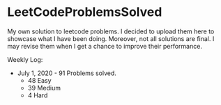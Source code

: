 # LeetCodeProblemsSolved

My own solution to leetcode problems. I decided to upload them here to showcase what I have been doing.
Moreover, not all solutions are final. I may revise them when I get a chance to improve their performance.

Weekly Log:

- July 1, 2020 - 91 Problems solved.
    * 48 Easy
    * 39 Medium
    * 4 Hard
